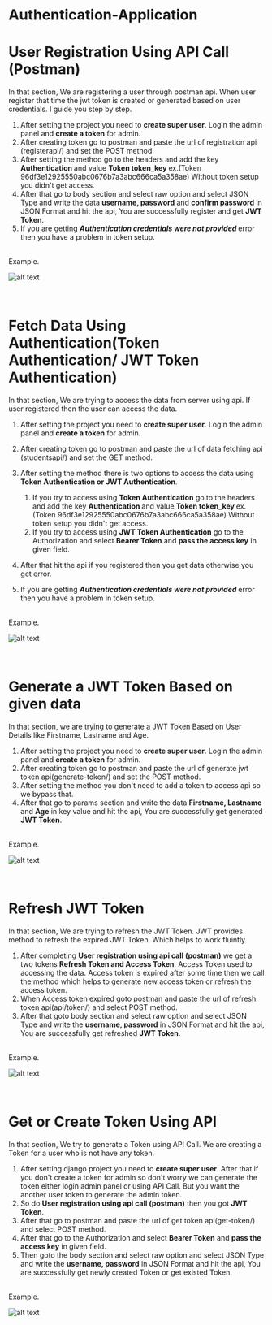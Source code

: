 # Authentication-Application

# User Registration Using API Call (Postman)

In that section, We are registering a user through postman api. When user register that time the jwt token is created or generated based on user credentials. I guide you step by step.
<br>
1. After setting the project you need to <b>create super user</b>. Login the admin panel and <b>create a token</b> for admin.
2. After creating token go to postman and paste the url of registration api (registerapi/) and set the POST method.
3. After setting the method go to the headers and add the key <b>Authentication </b> and value <b> Token token_key </b> ex.(Token 96df3e12925550abc0676b7a3abc666ca5a358ae) Without token setup you didn't get access.
4. After that go to body section and select raw option and select JSON Type and write the data <b>username, password</b> and <b>confirm password</b> in JSON Format and hit the api, You are successfully register and get <b>JWT Token</b>.
5. If you are getting <i><b> Authentication credentials were not provided </b></i> error then you have a problem in token setup.
<br>
Example.
<br>

![alt text](<Output/generate jwt token using registration.png>)

<br>

# Fetch Data Using Authentication(Token Authentication/ JWT Token Authentication)

In that section, We are trying to access the data from server using api. If user registered then the user can access the data.
<br>
1. After setting the project you need to <b>create super user</b>. Login the admin panel and <b>create a token</b> for admin.
2. After creating token go to postman and paste the url of data fetching api (studentsapi/) and set the GET method.
3. After setting the method there is two options to access the data using <b>Token Authentication or JWT Authentication</b>. 
    1. If you try to access using <b>Token Authentication</b> go to the headers and add the key <b>Authentication </b> and value <b> Token token_key </b> ex.(Token 96df3e12925550abc0676b7a3abc666ca5a358ae) Without token setup you didn't get access.
    2. If you try to access using <b>JWT Token Authentication</b> go to the Authorization and select <b>Bearer Token</b> and <b>pass the access key</b> in given field.

4. After that hit the api if you registered then you get data otherwise you get error.
5. If you are getting <i><b> Authentication credentials were not provided </b></i> error then you have a problem in token setup.
<br>
Example.
<br>

![alt text](<Output/getDataUsing token.png>)

<br>

# Generate a JWT Token Based on given data

In that section, we are trying to generate a JWT Token Based on User Details like Firstname, Lastname and Age.
<br>

1. After setting the project you need to <b>create super user</b>. Login the admin panel and <b>create a token</b> for admin.
2. After creating token go to postman and paste the url of generate jwt token api(generate-token/) and set the POST method.
3. After setting the method you don't need to add a token to access api so we bypass that.
4. After that go to params section and write the data <b>Firstname, Lastname</b> and <b>Age</b> in key value and hit the api, You are successfully get generated <b>JWT Token</b>.
<br>
Example.
<br>

![alt text](<Output/generate token using given data.png>)

<br>

# Refresh JWT Token

In that section, We are trying to refresh the JWT Token. JWT provides method to refresh the expired JWT Token. Which helps to work fluintly.
<br>
1. After completing <b>User registration using api call (postman)</b> we get a two tokens <b>Refresh Token and Access Token</b>. Access Token used to accessing the data. Access token is expired after some time then we call the method which helps to generate new access token or refresh the access token.
2. When Access token expired goto postman and paste the url of refresh token api(api/token/) and select POST method.
3. After that goto body section and select raw option and select JSON Type and write the <b>username, password</b> in JSON Format and hit the api, You are successfully get refreshed <b>JWT Token</b>.
<br>
Example.
<br>

![alt text](<Output/refresh jwt token.png>)

<br>

# Get or Create Token Using API 

In that section, We try to generate a Token using API Call. We are creating a Token for a user who is not have any token.
<br>
1. After setting django project you need to <b>create super user</b>. After that if you don't create a token for admin so don't worry we can generate the token either login admin panel or using API Call. But you want the another user token to generate the admin token.
2. So do <b>User registration using api call (postman)</b> then you got <b>JWT Token</b>.
3. After that go to postman and paste the url of get token api(get-token/) and select POST method.
4. After that go to the Authorization and select <b>Bearer Token</b> and <b>pass the access key</b> in given field.
5. Then goto the body section and select raw option and select JSON Type and write the <b>username, password</b> in JSON Format and hit the api, You are successfully get newly created Token or get existed Token.

<br>
Example.
<br>

![alt text](<Output/get or create token.png>)

<br>
